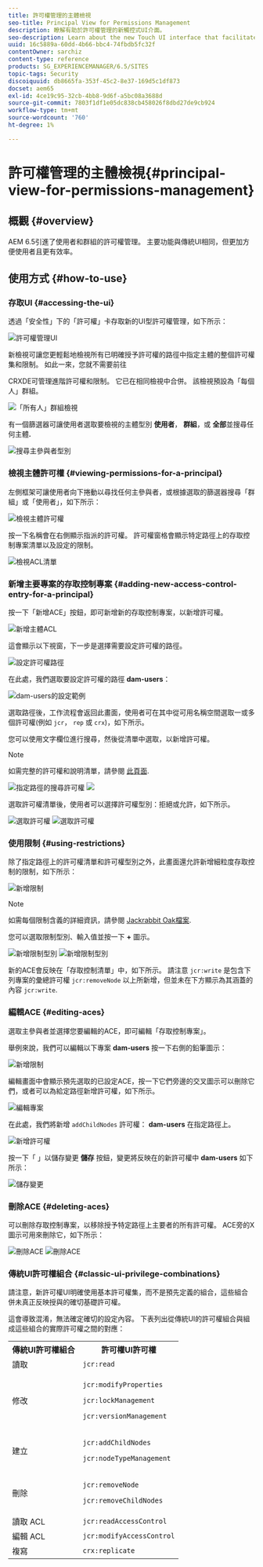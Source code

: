 ```yaml
---
title: 許可權管理的主體檢視
seo-title: Principal View for Permissions Management
description: 瞭解有助於許可權管理的新觸控式UI介面。
seo-description: Learn about the new Touch UI interface that facilitates permissions management.
uuid: 16c5889a-60dd-4b66-bbc4-74fbdb5fc32f
contentOwner: sarchiz
content-type: reference
products: SG_EXPERIENCEMANAGER/6.5/SITES
topic-tags: Security
discoiquuid: db8665fa-353f-45c2-8e37-169d5c1df873
docset: aem65
exl-id: 4ce19c95-32cb-4bb8-9d6f-a5bc08a3688d
source-git-commit: 7803f1df1e05dc838cb458026f8dbd27de9cb924
workflow-type: tm+mt
source-wordcount: '760'
ht-degree: 1%

---
```


# 許可權管理的主體檢視{#principal-view-for-permissions-management}

## 概觀 {#overview}

AEM 6.5引進了使用者和群組的許可權管理。 主要功能與傳統UI相同，但更加方便使用者且更有效率。

## 使用方式 {#how-to-use}

### 存取UI {#accessing-the-ui}

透過「安全性」下的「許可權」卡存取新的UI型許可權管理，如下所示：

![許可權管理UI](assets/screen_shot_2019-03-17at63333pm.png)

新檢視可讓您更輕鬆地檢視所有已明確授予許可權的路徑中指定主體的整個許可權集和限制。 如此一來，您就不需要前往

CRXDE可管理進階許可權和限制。 它已在相同檢視中合併。 該檢視預設為「每個人」群組。

![「所有人」群組檢視](assets/unu-1.png)

有一個篩選器可讓使用者選取要檢視的主體型別 **使用者**， **群組**，或 **全部**&#x200B;並搜尋任何主體&#x200B;**.**

![搜尋主參與者型別](assets/image2019-3-20_23-52-51.png)

### 檢視主體許可權 {#viewing-permissions-for-a-principal}

左側框架可讓使用者向下捲動以尋找任何主參與者，或根據選取的篩選器搜尋「群組」或「使用者」，如下所示：

![檢視主體許可權](assets/doi-1.png)

按一下名稱會在右側顯示指派的許可權。 許可權窗格會顯示特定路徑上的存取控制專案清單以及設定的限制。

![檢視ACL清單](assets/trei-1.png)

### 新增主要專案的存取控制專案 {#adding-new-access-control-entry-for-a-principal}

按一下「新增ACE」按鈕，即可新增新的存取控制專案，以新增許可權。

![新增主體ACL](assets/patru.png)

這會顯示以下視窗，下一步是選擇需要設定許可權的路徑。

![設定許可權路徑](assets/cinci-1.png)

在此處，我們選取要設定許可權的路徑 **dam-users**：

![dam-users的設定範例](assets/sase-1.png)

選取路徑後，工作流程會返回此畫面，使用者可在其中從可用名稱空間選取一或多個許可權(例如 `jcr`， `rep` 或 `crx`)，如下所示。

您可以使用文字欄位進行搜尋，然後從清單中選取，以新增許可權。

>[!NOTE]
>
>如需完整的許可權和說明清單，請參閱 [此頁面](/help/sites-administering/user-group-ac-admin.md#access-right-management).

![指定路徑的搜尋許可權](assets/image2019-3-21_0-5-47.png) ![](assets/image2019-3-21_0-6-53.png)

選取許可權清單後，使用者可以選擇許可權型別：拒絕或允許，如下所示。

![選取許可權](assets/screen_shot_2019-03-17at63938pm.png) ![選取許可權](assets/screen_shot_2019-03-17at63947pm.png)

### 使用限制 {#using-restrictions}

除了指定路徑上的許可權清單和許可權型別之外，此畫面還允許新增細粒度存取控制的限制，如下所示：

![新增限制](assets/image2019-3-21_1-4-14.png)

>[!NOTE]
>
>如需每個限制含義的詳細資訊，請參閱 [Jackrabbit Oak檔案](https://jackrabbit.apache.org/oak/docs/security/authorization/restriction.html).

您可以選取限制型別、輸入值並按一下 **+** 圖示。

![新增限制型別](assets/sapte-1.png) ![新增限制型別](assets/opt-1.png)

新的ACE會反映在「存取控制清單」中，如下所示。 請注意 `jcr:write` 是包含下列專案的彙總許可權 `jcr:removeNode` 以上所新增，但並未在下方顯示為其涵蓋的內容 `jcr:write`.

### 編輯ACE {#editing-aces}

選取主參與者並選擇您要編輯的ACE，即可編輯「存取控制專案」。

舉例來說，我們可以編輯以下專案 **dam-users** 按一下右側的鉛筆圖示：

![新增限制](assets/image2019-3-21_0-35-39.png)

編輯畫面中會顯示預先選取的已設定ACE，按一下它們旁邊的交叉圖示可以刪除它們，或者可以為給定路徑新增許可權，如下所示。

![編輯專案](assets/noua-1.png)

在此處，我們將新增 `addChildNodes` 許可權： **dam-users** 在指定路徑上。

![新增許可權](assets/image2019-3-21_0-45-35.png)

按一下「 」以儲存變更 **儲存** 按鈕，變更將反映在的新許可權中 **dam-users** 如下所示：

![儲存變更](assets/zece-1.png)

### 刪除ACE {#deleting-aces}

可以刪除存取控制專案，以移除授予特定路徑上主要者的所有許可權。 ACE旁的X圖示可用來刪除它，如下所示：

![刪除ACE](assets/image2019-3-21_0-53-19.png) ![刪除ACE](assets/unspe.png)

### 傳統UI許可權組合 {#classic-ui-privilege-combinations}

請注意，新許可權UI明確使用基本許可權集，而不是預先定義的組合，這些組合併未真正反映授與的確切基礎許可權。

這會導致混淆，無法確定確切的設定內容。 下表列出從傳統UI的許可權組合與組成這些組合的實際許可權之間的對應：

<table>
 <tbody>
  <tr>
   <th>傳統UI許可權組合</th>
   <th>許可權UI許可權</th>
  </tr>
  <tr>
   <td>讀取</td>
   <td><code>jcr:read</code></td>
  </tr>
  <tr>
   <td>修改</td>
   <td><p><code>jcr:modifyProperties</code></p> <p><code>jcr:lockManagement</code></p> <p><code>jcr:versionManagement</code></p> </td>
  </tr>
  <tr>
   <td>建立</td>
   <td><p><code>jcr:addChildNodes</code></p> <p><code>jcr:nodeTypeManagement</code></p> </td>
  </tr>
  <tr>
   <td>刪除</td>
   <td><p><code>jcr:removeNode</code></p> <p><code>jcr:removeChildNodes</code></p> </td>
  </tr>
  <tr>
   <td>讀取 ACL</td>
   <td><code>jcr:readAccessControl</code></td>
  </tr>
  <tr>
   <td>編輯 ACL</td>
   <td><code>jcr:modifyAccessControl</code></td>
  </tr>
  <tr>
   <td>複寫</td>
   <td><code>crx:replicate</code></td>
  </tr>
 </tbody>
</table>
